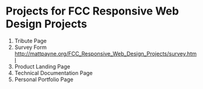 
# Projects for FCC Responsive Web Design Projects

1. Tribute Page
2. Survey Form http://mattpayne.org/FCC_Responsive_Web_Design_Projects/survey.html
3. Product Landing Page
4. Technical Documentation Page
5. Personal Portfolio Page
